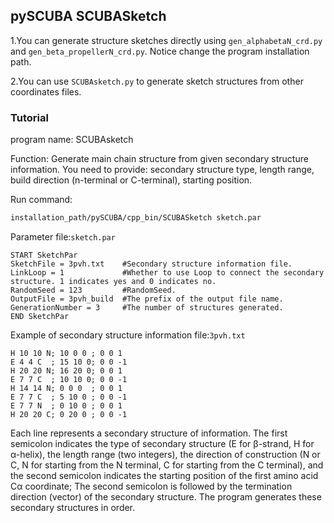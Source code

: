 ## pySCUBA SCUBASketch

1.You can generate structure sketches directly using `gen_alphabetaN_crd.py` and `gen_beta_propellerN_crd.py`. Notice change the program installation path.

2.You can use `SCUBAsketch.py` to generate sketch structures from other coordinates files.

### Tutorial
program name: SCUBAsketch

Function: Generate main chain structure from given secondary structure information. You need to provide: secondary structure type, length range, build direction (n-terminal or C-terminal), starting position.

Run command:
```sh
installation_path/pySCUBA/cpp_bin/SCUBASketch sketch.par 
```

Parameter file:`sketch.par`
```
START SketchPar
SketchFile = 3pvh.txt    #Secondary structure information file.
LinkLoop = 1             #Whether to use Loop to connect the secondary structure. 1 indicates yes and 0 indicates no.
RandomSeed = 123         #RandomSeed.
OutputFile = 3pvh_build  #The prefix of the output file name.
GenerationNumber = 3     #The number of structures generated.
END SketchPar
```

Example of secondary structure information file:`3pvh.txt`
```
H 10 10 N; 10 0 0 ; 0 0 1
E 4 4 C  ; 15 10 0; 0 0 -1
H 20 20 N; 16 20 0; 0 0 1
E 7 7 C  ; 10 10 0; 0 0 -1
H 14 14 N; 0 0 0  ; 0 0 1
E 7 7 C  ; 5 10 0 ; 0 0 -1
E 7 7 N  ; 0 10 0 ; 0 0 1
H 20 20 C; 0 20 0 ; 0 0 -1
```
Each line represents a secondary structure of information.
The first semicolon indicates the type of secondary structure (E for β-strand, H for α-helix), the length range (two integers), the direction of construction (N or C, N for starting from the N terminal, C for starting from the C terminal), and the second semicolon indicates the starting position of the first amino acid Cα coordinate; The second semicolon is followed by the termination direction (vector) of the secondary structure.
The program generates these secondary structures in order.